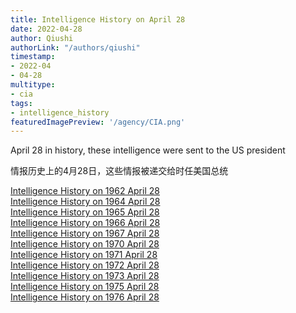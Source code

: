 ```yaml
---
title: Intelligence History on April 28
date: 2022-04-28
author: Qiushi 
authorLink: "/authors/qiushi"
timestamp: 
- 2022-04
- 04-28
multitype: 
- cia
tags: 
- intelligence_history
featuredImagePreview: '/agency/CIA.png'
---
```



April 28 in history, these intelligence were sent to the US president

情报历史上的4月28日，这些情报被递交给时任美国总统

<!--more-->







[Intelligence History on 1962 April 28](/dailybrief/1962-04-28)   
[Intelligence History on 1964 April 28](/dailybrief/1964-04-28)   
[Intelligence History on 1965 April 28](/dailybrief/1965-04-28)   
[Intelligence History on 1966 April 28](/dailybrief/1966-04-28)   
[Intelligence History on 1967 April 28](/dailybrief/1967-04-28)   
[Intelligence History on 1970 April 28](/dailybrief/1970-04-28)   
[Intelligence History on 1971 April 28](/dailybrief/1971-04-28)   
[Intelligence History on 1972 April 28](/dailybrief/1972-04-28)   
[Intelligence History on 1973 April 28](/dailybrief/1973-04-28)   
[Intelligence History on 1975 April 28](/dailybrief/1975-04-28)   
[Intelligence History on 1976 April 28](/dailybrief/1976-04-28)   
